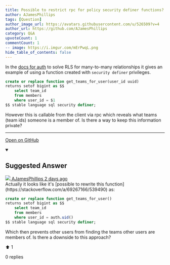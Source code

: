 ```yaml
---
title: Possible to restrict rpc for policy security definer functions?
author: AJamesPhillips
tags: [Question]
author_image_url: https://avatars.githubusercontent.com/u/526509?v=4
author_url: https://github.com/AJamesPhillips
category: Q&A
upvoteCount: 1
commentCount: 1
-- image: https://i.imgur.com/mErPwqL.png
hide_table_of_contents: false
---
```


In the [docs for auth](https://supabase.io/docs/guides/auth#policies-with-security-definer-functions) to solve RLS for many-to-many relationships it gives an example of using a function created with `security definer` privileges.

```sql
create or replace function get_teams_for_user(user_id uuid)
returns setof bigint as $$
    select team_id
    from members
    where user_id = $1
$$ stable language sql security definer;
```

However this is callable from the client via rpc which reveals what teams (team ids) someone is a member of.  Is there a way to keep this information private?


---

<a href="https://github.com/supabase/supabase/discussions/3269#discussioncomment-1361503" className="margin-bottom--md">Open on GitHub</a>

<details open style={{borderWidth: 1, borderColor: '#3ecf8e', backgroundColor: 'transparent'}}>
  <summary>
    <h2>Suggested Answer</h2>
  </summary>
  <div className="avatar">
  <a href="https://github.com/AJamesPhillips" style={{display: 'flex'}} className="margin-vert--md">
  <span className="col--1 avatar ">
    <img className="avatar__photo avatar__photo--sm" src="https://avatars.githubusercontent.com/u/526509?v=4"/>
  </span>
  <span style={{display: 'flex'}}>
    <span className="margin-horiz--sm">AJamesPhillips</span>
    <span style={{ color: '#8b949e' }}>2 days ago</span>
  </span>
  </a>
  </div>
  Actually it looks like it's [possible to rewrite this function](https://stackoverflow.com/a/69267166/539490) as:

```sql
create or replace function get_teams_for_user()
returns setof bigint as $$
    select team_id
    from members
    where user_id = auth.uid()
$$ stable language sql security definer;
```

Which then prevents other users from finding the teams other users are members of.  Is there a downside to this approach?
  <div style={{ display: 'flex', flexDirection: 'row', justifyContent: 'space-between' }}>
    <p>⬆️  <span className="margin-left--sm">1</span></p>
    <p>0 replies</p>
  </div>
</details> 
